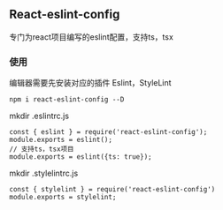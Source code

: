 ## React-eslint-config
专门为react项目编写的eslint配置，支持ts，tsx

### 使用
编辑器需要先安装对应的插件
Eslint，StyleLint

```
npm i react-eslint-config --D
```
mkdir .eslintrc.js
```
const { eslint } = require('react-eslint-config');
module.exports = eslint();
// 支持ts，tsx项目
module.exports = eslint({ts: true});
```
mkdir .stylelintrc.js
```
const { stylelint } = require('react-eslint-config')
module.exports = stylelint;
```




